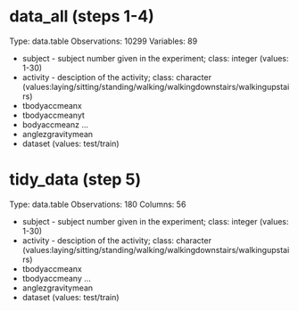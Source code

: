 # data_all (steps 1-4)
Type: data.table
Observations: 10299
Variables: 89
* subject - subject number given in the experiment; class: integer (values: 1-30)
* activity - desciption of the activity; class: character (values:laying/sitting/standing/walking/walkingdownstairs/walkingupstairs)
* tbodyaccmeanx
* tbodyaccmeanyt
* bodyaccmeanz
...
* anglezgravitymean
* dataset (values: test/train)

# tidy_data (step 5)
Type: data.table
Observations: 180
Columns: 56
* subject - subject number given in the experiment; class: integer (values: 1-30)
* activity - desciption of the activity; class: character (values:laying/sitting/standing/walking/walkingdownstairs/walkingupstairs)
* tbodyaccmeanx
* tbodyaccmeany
...
* anglezgravitymean
* dataset (values: test/train)
